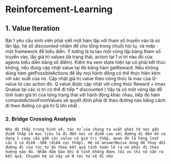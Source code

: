 # Reinforcement-Learning
## 1. Value Iteration
   Bài 1 yêu cầu sinh viên phải viết một hàm lặp với tham số truyền vào là só lần lặp, hệ số discounted-nhằm để cho tổng trong chuỗi hội tụ, và mdp - một framework để biểu diễn. 
   Ý tưởng là ta tạo một vòng lặp bàng tham số truyền vào, lấy giá trị values (là trạng thái, action tại 1 vị trí nào đó của agents biểu diễn bằng số điểm). 
   Kiểm tra xem state hiện tại có phải kết thúc không, nếu đúng cập nhật value tại đó bằng hàm getReward. Nếu không dùng hàm getPossibleActions để lấy mọi hành đồng có thể thực hiện kèm với xác suất của nó. Cập nhật giá trị value theo công thức là max của Q-value từ các action đó. 
  Q value được cập nhật với công thức Reward + (max Qvalue tại các vị trí có thể đi tiếp *  discounted )
  Vậy ta có một vòng lặp để tính toán giá trị của từng trạng thái với hành động khác nhau, tiếp đó hàm computeActionFromValues sẽ quyết định phải đi theo đường nào bằng cách đi theo đường có giá trị Q lớn nhất .
    
### 2. Bridge Crossing Analysis
    Như đã thấy trong hình vẽ, tác tử của chúng ta xuất phát từ nơi gần điểm thấp và mục tiêu là đi đến nơi có điểm cao với đường đi đến đó có dạng 1 caay cầu gồm các value có giá trị thấp, quan đó là hàng loạt các ô có điểm -100 (điểm cực thấp). Hệ số answerNoise dùng để thay đổi đường đi của tác tử dù theo kết quả tính toán lẽ ra nó phải đi theo hướng nào đó. Nhằm đảm bảo khi Q tính không được tối ưu thì nó vẫn ra kết quả. Chuyển hệ số này về 0 tác tử sẽ đi như 
